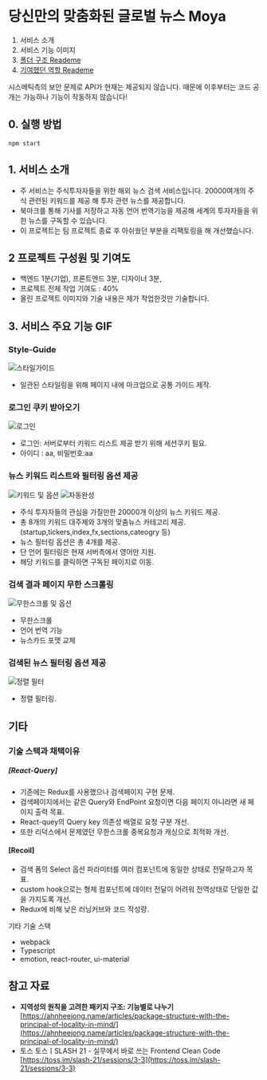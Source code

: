 # 당신만의 맞춤화된 글로벌 뉴스 Moya

1. 서비스 소개
2. 서비스 기능 이미지
3. [폴더 구조 Reademe](docs/01.md)
4. [기여했던 역할 Reademe](docs/02.md)

시스메틱측의 보안 문제로 API가 현재는 제공되지 않습니다. 때문에 이후부터는 코드 공개는 가능하나 기능이 작동하지 않습니다!

## 0. 실행 방법

```
npm start
```

## 1. 서비스 소개

- 주 서비스는 주식투자자들을 위한 해외 뉴스 검색 서비스입니다. 20000여개의 주식 관련된 키워드를 제공 해 투자 관련 뉴스를 제공합니다.
- 북마크를 통해 기사를 저장하고 자동 언어 번역기능을 제공해 세계의 투자자들을 위한 뉴스를 구독할 수 있습니다.
- 이 프로젝트는 팀 프로젝트 종료 후 아쉬웠던 부분을 리팩토링을 해 개선했습니다. 

## 2 프로젝트 구성원 및 기여도

- 백엔드 1분(기업), 프론트엔드 3분, 디자이너 3분,
- 프로젝트 전체 작업 기여도 : 40% 
- 올린 프로젝트 이미지와 기술 내용은 제가 작업한것만 기술합니다. 

## 3. 서비스 주요 기능 GIF

### Style-Guide

![스타일가이드](https://user-images.githubusercontent.com/71584114/170329399-73d2279b-3b5b-4f15-9716-b0b8313394dc.PNG)

- 일관된 스타일링을 위해 페이지 내에 마크업으로 공통 가이드 제작.

### 로그인 쿠키 받아오기

![로그인](https://user-images.githubusercontent.com/71584114/169321283-439c35a7-64da-4bb6-9011-77f9a3c918ed.gif)

- 로그인: 서버로부터 키워드 리스트 제공 받기 위해 세션쿠키 필요.
- 아이디 : aa, 비밀번호:aa

### 뉴스 키워드 리스트와 필터링 옵션 제공

![키워드 및 옵션](https://user-images.githubusercontent.com/71584114/169321379-780dda8e-8c78-40df-9164-b698089a4bf5.gif)
![자동완성](https://user-images.githubusercontent.com/71584114/170327814-dc8a79a7-e030-4be3-8463-0c60ebb00fca.gif)

- 주식 투자자들의 관심을 가질만한 20000개 이상의 뉴스 키워드 제공.
- 총 8개의 키워드 대주제와 3개의 맞춤뉴스 카테고리 제공.(startup,tickers,index,fx,sections,cateogry 등)
- 뉴스 필터링 옵션은 총 4개를 제공.
- 단 언어 필터링은 현재 서버측에서 영어만 지원.
- 해당 키워드를 클릭하면 구독된 페이지로 이동.

### 검색 결과 페이지 무한 스크롤링

![무한스크롤 및 옵션](https://user-images.githubusercontent.com/71584114/169321552-c25b0534-4a4b-4807-89d1-686b22aff480.gif)

- 무한스크롤
- 언어 번역 기능
- 뉴스카드 포맷 교체

### 검색된 뉴스 필터링 옵션 제공

![정렬 필터](https://user-images.githubusercontent.com/71584114/169321590-626eec07-a123-4eb9-b6e0-fedfd564eccb.gif)

- 정렬 필터링.

## 기타

### 기술 스택과 채택이유

##### [React-Query]

- 기존에는 Redux를 사용했으나 검색페이지 구현 문제.
- 검색페이지에서는 같은 Query와 EndPoint 요청이면 다음 페이지 아니라면 새 페이지 출력 목표.
- React-quey의 Query key 의존성 배열로 요청 구분 개선.
- 또한 리덕스에서 문제였던 무한스크롤 중복요청과 캐싱으로 최적화 개선.

#### [Recoil]

- 검색 폼의 Select 옵션 파라미터를 여러 컴포넌트에 동일한 상태로 전달하고자 목표.
- custom hook으로는 형제 컴포넌트에 데이터 전달이 어려워 전역상태로 단일한 값을 가지도록 개선.
- Redux에 비해 낮은 러닝커브와 코드 작성량.

기타 기술 스택

- webpack
- Typescript
- emotion, react-router, ui-material

## 참고 자료

- **지역성의 원칙을 고려한 패키지 구조: 기능별로 나누기** [https://ahnheejong.name/articles/package-structure-with-the-principal-of-locality-in-mind/](https://ahnheejong.name/articles/package-structure-with-the-principal-of-locality-in-mind/)
- 토스 토스ㅣSLASH 21 - 실무에서 바로 쓰는 Frontend Clean Code [https://toss.im/slash-21/sessions/3-3](https://toss.im/slash-21/sessions/3-3)
